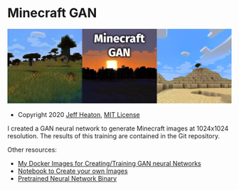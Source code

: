 # Minecraft GAN

![Test](https://github.com/jeffheaton/pretrained-gan-minecraft/blob/main/mc-gan-img.jpg?raw=true)
* Copyright 2020 [Jeff Heaton](https://www.heatonresearch.com/), [MIT License](https://opensource.org/licenses/MIT)

I created a GAN neural network to generate Minecraft images at 1024x1024 resolution.  The results of this training are contained in the Git repository.  

Other resources:

* [My Docker Images for Creating/Training GAN neural Networks](https://hub.docker.com/r/heatonresearch/stylegan2-ada)
* [Notebook to Create your own Images](https://github.com/jeffheaton/pretrained-gan-minecraft/blob/main/minecraft-gan.ipynb)
* [Pretrained Neural Network Binary](https://github.com/jeffheaton/pretrained-gan-minecraft/releases/)
